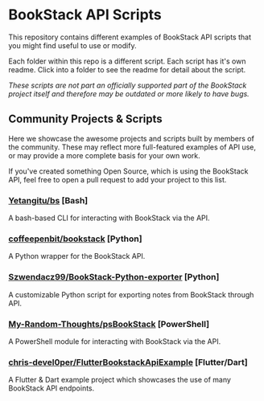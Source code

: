 # BookStack API Scripts

This repository contains different examples of BookStack API scripts that you might find useful to use or modify.


Each folder within this repo is a different script. Each script has it's own readme. Click into a folder to see the readme for detail about the script.


*These scripts are not part an officially supported part of the BookStack project itself and therefore may be outdated or more likely to have bugs.*

## Community Projects & Scripts

Here we showcase the awesome projects and scripts built by members of the community. These may reflect more full-featured examples of API use, or may provide a more complete basis for your own work.

If you've created something Open Source, which is using the BookStack API, feel free to open a pull request to add your project to this list.

### [Yetangitu/bs](https://github.com/Yetangitu/bs) [Bash]

A bash-based CLI for interacting with BookStack via the API.

### [coffeepenbit/bookstack](https://github.com/coffeepenbit/bookstack) [Python]

A Python wrapper for the BookStack API.

### [Szwendacz99/BookStack-Python-exporter](https://github.com/Szwendacz99/BookStack-Python-exporter) [Python]

A customizable Python script for exporting notes from BookStack through API.

### [My-Random-Thoughts/psBookStack](https://github.com/My-Random-Thoughts/psBookStack) [PowerShell]

A PowerShell module for interacting with BookStack via the API.

### [chris-devel0per/FlutterBookstackApiExample](https://github.com/chris-devel0per/FlutterBookstackApiExample) [Flutter/Dart]

A Flutter & Dart example project which showcases the use of many BookStack API endpoints.
